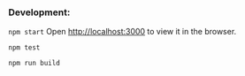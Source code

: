 

### Development:
`npm start`
Open [http://localhost:3000](http://localhost:3000) to view it in the browser.

`npm test`

`npm run build`

